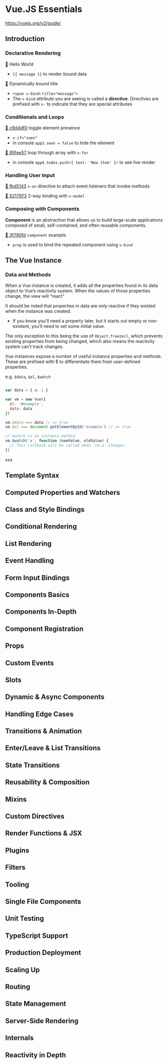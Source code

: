 # Vue.JS Essentials

https://vuejs.org/v2/guide/

## Introduction

### Declarative Rendering

[:ship:](https://github.com/arafatm/learn_vue/commit/1568792a75319bac75195ca5003a50c13f98bd85)
Hello World
- `{{ message }}` to render bound data

[:ship:](https://github.com/arafatm/learn_vue/commit/e7c84d91f9f5898256fb7e9ed65300ef29744d48)
Dynamically bound title
- `<span v-bind:title="message">`
- The `v-bind` attribute you are seeing is called a **directive**.  Directives
  are prefixed with `v-` to indicate that they are special attributes

### Conditionals and Loops

[:ship: c9d4df0](https://github.com/arafatm/learn_vue/commit/c9d4df0)
toggle element presence 
- `v-if="seen"`
- in console `app3.seen = false` to hide the element

[:ship: 95fee57](https://github.com/arafatm/learn_vue/commit/95fee57)
loop through array with `v-for` 
- in console `app4.todos.push({ text: 'New item' })` to see live render

### Handling User Input

[:ship: fbd5143](https://github.com/arafatm/learn_vue/commit/fbd5143)
`v-on` directive to attach event listeners that invoke methods

[:ship: 5217973](https://github.com/arafatm/learn_vue/commit/5217973)
2-way binding with `v-model`

### Composing with Components

**Component** is an abstraction that allows us to build large-scale
applications composed of small, self-contained, and often reusable components.

[:ship: 3f790fd](https://github.com/arafatm/learn_vue/commit/3f790fd)
`component` example
- `prop` is used to bind the repeated component using `v-bind`

## The Vue Instance

### Data and Methods

When a Vue instance is created, it adds all the properties found in its data
object to Vue’s reactivity system. When the values of those properties change,
the view will “react” 

It should be noted that properties in data are only reactive if they existed
when the instance was created. 
- If you know you’ll need a property later, but it starts out empty or
  non-existent, you’ll need to set some initial value.

The only exception to this being the use of `Object.freeze()`, which prevents
existing properties from being changed, which also means the reactivity system
can’t track changes.

Vue instances expose a number of useful instance properties and methods. These
are prefixed with $ to differentiate them from user-defined properties.

e.g. `$data`, `$el`, `$watch`

```javascript

var data = { a: 1 }

var vm = new Vue({
  el: '#example',
  data: data
})

vm.$data === data // => true
vm.$el === document.getElementById('example') // => true

// $watch is an instance method
vm.$watch('a', function (newValue, oldValue) {
  // This callback will be called when `vm.a` changes
})
```

xxx

## Template Syntax
## Computed Properties and Watchers
## Class and Style Bindings
## Conditional Rendering
## List Rendering
## Event Handling
## Form Input Bindings
## Components Basics
## Components In-Depth
## Component Registration
## Props
## Custom Events
## Slots
## Dynamic & Async Components
## Handling Edge Cases
## Transitions & Animation
## Enter/Leave & List Transitions
## State Transitions
## Reusability & Composition
## Mixins
## Custom Directives
## Render Functions & JSX
## Plugins
## Filters
## Tooling
## Single File Components
## Unit Testing
## TypeScript Support
## Production Deployment
## Scaling Up
## Routing
## State Management
## Server-Side Rendering
## Internals
## Reactivity in Depth 
